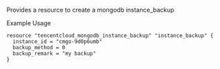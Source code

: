 Provides a resource to create a mongodb instance_backup

Example Usage

```hcl
resource "tencentcloud_mongodb_instance_backup" "instance_backup" {
  instance_id = "cmgo-9d0p6umb"
  backup_method = 0
  backup_remark = "my backup"
}
```